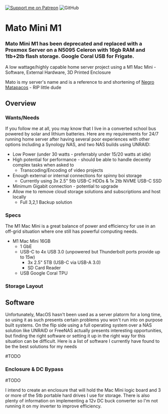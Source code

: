 [![Support me on Patreon](https://img.shields.io/endpoint.svg?url=https%3A%2F%2Fshieldsio-patreon.vercel.app%2Fapi%3Fusername%3Dclomads%26type%3Dpatrons&style=flat-square)](https://patreon.com/clomads)
![GitHub](https://img.shields.io/github/license/clomads/Mato-Mini-M1?style=flat-square)


# Mato Mini M1
### Mato Mini M1 has been deprecated and replaced with a Proxmox Server on a N5095 Celeron with 16gb RAM and 1tb+2tb flash storage. Google Coral USB for Frigate.
A low wattage/highly capable home server project using a M1 Mac Mini - Software, External Hardware, 3D Printed Enclosure

Mato is my server's name and is a reference to and shortening of [Negro Matapacos](https://www.google.com/search?q=Negro+Matapacos) - RIP little dude

## Overview

### Wants/Needs
If you follow me at all, you may know that I live in a converted school bus powered by solar and lithium batteries. Here are my requirements for 24/7 running home server after having several poor experiences with other options including a Synology NAS, and two NAS builds using UNRAID:


- Low Power (under 30 watts - preferrably under 15/20 watts at idle)
- High potential for performance - should be able to handle decently complex tasks when asked to
  - Transcoding/Encoding of video projects
- Enough external or internal connections for spinny boi storage
  - Currently using 3x 2.5" 5tb USB-C HDDs & 1x 2tb NVME USB-C SSD
- Minimum Gigabit connection - potential to upgrade
- Allow me to remove cloud storage solutions and subscriptions and host locally
  - Full 3,2,1 Backup solution


### Specs

The M1 Mac Mini is a great balance of power and efficiency for use in an off-grid situation where one still has powerful computing needs. 

- M1 Mac Mini 16GB 
  - 1 GbE
  - USB-C to 4x USB 3.0 (unpowered but Thunderbolt ports provide up to 15w)
    - 3x 2.5" 5TB (USB-C via USB-A 3.0)
    - SD Card Reader
  - USB Google Coral TPU
 
### Storage Layout

  
  
## Software

Unfortunately, MacOS hasn't been used as a server platorm for a long time, so using it as such presents certain problems you won't run into on purpose built systems. On the flip side using a full operating system over a NAS solution like UNRAID or FreeNAS actually presents interesting opportunities, but finding the right software or setting it up in the right way for this situation can be difficult. Here is a list of software I currently have found to be the best solutions for my needs

#TODO

### Enclosure & DC Bypass

#TODO

I intend to create an enclosure that will hold the Mac Mini logic board and 3 or more of the 5tb portable hard drives I use for storage. There is also plenty of information on implementing a 12v DC buck converter so I'm not running it on my inverter to improve efficiency.


<!-- 
![forthebadge](https://forthebadge.com/images/badges/cc-by.svg) -->
